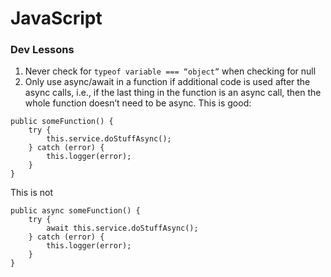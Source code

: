 # JavaScript

### Dev Lessons

1. Never check for `typeof variable === “object”` when checking for null
2. Only use async/await in a function if additional code is used after the async calls, i.e., if the last thing in the function is an async call, then the whole function doesn’t need to be async. This is good:

```text
public someFunction() {
    try {
        this.service.doStuffAsync();
    } catch (error) {
        this.logger(error);
    }
}
```

This is not

```text
public async someFunction() {
    try {
        await this.service.doStuffAsync();
    } catch (error) {
        this.logger(error);
    }
}
```

